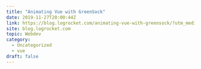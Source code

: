 ```yaml
---
title: "Animating Vue with GreenSock"
date: 2019-11-27T20:00:44Z
link: https://blog.logrocket.com/animating-vue-with-greensock/?utm_medium=RSS&utm_source=hune
site: blog.logrocket.com
topic: Webdev
category:
  - Uncategorized
  - vue
draft: false
---
```

